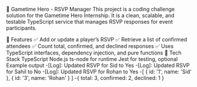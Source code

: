 🎉 Gametime Hero - RSVP Manager
This project is a coding challenge solution for the Gametime Hero Internship. It is a clean, scalable, and testable TypeScript service that manages RSVP responses for event participants.

🚀 Features
✅ Add or update a player’s RSVP
✅ Retrieve a list of confirmed attendees
✅ Count total, confirmed, and declined responses
✅ Uses TypeScript interfaces, dependency injection, and pure functions
🧠 Tech Stack
TypeScript
Node.js
ts-node for runtime
Jest for testing, optional
Example output
-[Log]: Updated RSVP for Sid to Yes -[Log]: Updated RSVP for Sahil to No -[Log]: Updated RSVP for Rohan to Yes -[ { id: '1', name: 'Sid' }, { id: '3', name: 'Rohan' } ] -{ total: 3, confirmed: 2, declined: 1 }
